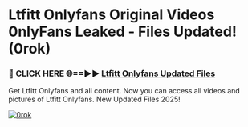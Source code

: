 # Ltfitt Onlyfans Original Videos 0nlyFans Leaked - Files Updated! (0rok)

<h3>🔴 CLICK HERE 🌐==►► <a href="https://tinyurl.com/ehrbuxhb" rel="nofollow">Ltfitt Onlyfans Updated Files</a></h3>

Get Ltfitt Onlyfans and all content. Now you can access all videos and pictures of Ltfitt Onlyfans. New Updated Files 2025!

[![0rok](https://i.imgur.com/lVYEuWS.gif)](https://tinyurl.com/ehrbuxhb)
